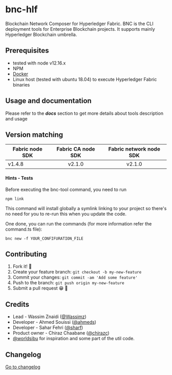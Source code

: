 
# bnc-hlf

Blockchain Network Composer for Hyperledger Fabric.
BNC is the CLI deployment tools for Enterprise Blockchain projects.
It supports mainly Hyperledger Blockchain umbrella.

## Prerequisites

- tested with node v12.16.x
- NPM
- [Docker](https://www.docker.com/community-edition)
- Linux host (tested with ubuntu 18.04) to execute Hyperledger Fabric binaries


## Usage and documentation

Please refer to the _**docs**_ section to get more details about tools description and usage

## Version matching
| Fabric node SDK | Fabric CA node SDK  | Fabric network node SDK  |
| ------------- |:-------------:|:-------------:|
| v1.4.8     | v2.1.0 | v2.1.0 |

#### Hints - Tests

Before executing the bnc-tool command, you need to run

```shell script
npm link
```

This command will install globally a symlink linking to your project so there's no need
for you to re-run this when you update the code.

One done, you can run the commands (for more information refer the command.ts file):

```shell script
bnc new -f YOUR_CONFIFURATION_FILE
```

## Contributing

1. Fork it! 🍴
2. Create your feature branch: `git checkout -b my-new-feature`
3. Commit your changes: `git commit -am 'Add some feature'`
4. Push to the branch: `git push origin my-new-feature`
5. Submit a pull request 😁 🎉

## Credits

- Lead - Wassim Znaidi ([@Wassimz](https://github.com/wassimz))
- Developer - Ahmed Souissi ([@ahmeds](#))
- Developer - Sahar Fehri ([@sharf](#))
- Product owner - Chiraz Chaabane ([@chirazc](#))
- [@worldsibu](https://github.com/worldsibu) for inspiration and some part of the util code.


## Changelog

[Go to changelog](./changelog.md)
